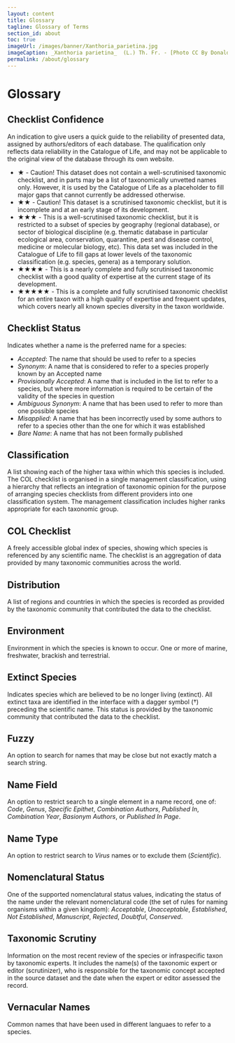 ```yaml
---
layout: content
title: Glossary
tagline: Glossary of Terms
section_id: about
toc: true
imageUrl: /images/banner/Xanthoria_parietina.jpg
imageCaption: _Xanthoria parietina_  (L.) Th. Fr. - [Photo CC By Donald Hobern](https://www.flickr.com/photos/dhobern/35565323443)
permalink: /about/glossary
---
```

# Glossary

## Checklist Confidence
An indication to give users a quick guide to the reliability of presented data, assigned by authors/editors of each database. The qualification only reflects data reliability in the Catalogue of Life, and may not be applicable to the original view of the database through its own website.

* ★ - Caution! This dataset does not contain a well-scrutinised taxonomic checklist, and in parts may be a list of taxonomically unvetted names only. However, it is used by the Catalogue of Life as a placeholder to fill major gaps that cannot currently be addressed otherwise. 
* ★★ - Caution! This dataset is a scrutinised taxonomic checklist, but it is incomplete and at an early stage of its development.
* ★★★ - This is a well-scrutinised taxonomic checklist, but it is restricted to a subset of species by geography (regional database), or sector of biological discipline (e.g. thematic database in particular ecological area, conservation, quarantine, pest and disease control, medicine or molecular biology, etc). This data set was included in the Catalogue of Life to fill gaps at lower levels of the taxonomic classification (e.g. species, genera) as a temporary solution.
* ★★★★ - This is a nearly complete and fully scrutinised taxonomic checklist with a good quality of expertise at the current stage of its development.
* ★★★★★ - This is a complete and fully scrutinised taxonomic checklist for an entire taxon with a high quality of expertise and frequent updates, which covers nearly all known species diversity in the taxon worldwide.

## Checklist Status 
Indicates whether a name is the preferred name for a species:

* *Accepted*: The name that should be used to refer to a species
* *Synonym*: A name that is considered to refer to a species properly known by an Accepted name
* *Provisionally Accepted*: A name that is included in the list to refer to a species, but where more information is required to be certain of the validity of the species in question
* *Ambiguous Synonym*: A name that has been used to refer to more than one possible species
* *Misapplied*: A name that has been incorrectly used by some authors to refer to a species other than the one for which it was established
* *Bare Name*: A name that has not been formally published

## Classification
A list showing each of the higher taxa within which this species is included. The COL checklist is organised in a single management classification, using a hierarchy that reflects an integration of taxonomic opinion for the purpose of arranging species checklists from different providers into one classification system. The management classification includes higher ranks appropriate for each taxonomic group.

## COL Checklist
A freely accessible global index of species, showing which species is referenced by any scientific name. The checklist is an aggregation of data provided by many taxonomic communities across the world.

## Distribution
A list of regions and countries in which the species is recorded as provided by the taxonomic community that contributed the data to the checklist.

## Environment
Environment in which the species is known to occur. One or more of marine, freshwater, brackish and terrestrial.

## Extinct Species
Indicates species which are believed to be no longer living (extinct). All extinct taxa are identified in the interface with a dagger symbol (†) preceding the scientific name. This status is provided by the taxonomic community that contributed the data to the checklist.

## Fuzzy 
An option to search for names that may be close but not exactly match a search string.

## Name Field 
An option to restrict search to a single element in a name record, one of: *Code*, *Genus*, *Specific Epithet*, *Combination Authors*, *Published In*, *Combination Year*, *Basionym Authors*, or *Published In Page*.

## Name Type
An option to restrict search to *Virus* names or to exclude them (*Scientific*). 

## Nomenclatural Status
One of the supported nomenclatural status values, indicating the status of the name under the relevant nomenclatural code (the set of rules for naming organisms within a given kingdom): *Acceptable*, *Unacceptable*, *Established*, *Not Established*, *Manuscript*, *Rejected*, *Doubtful*, *Conserved*.

## Taxonomic Scrutiny
Information on the most recent review of the species or infraspecific taxon by taxonomic experts. It includes the name(s) of the taxonomic expert or editor (scrutinizer), who is responsible for the taxonomic concept accepted in the source dataset and the date when the expert or editor assessed the record. 

## Vernacular Names
Common names that have been used in different languaes to refer to a species.